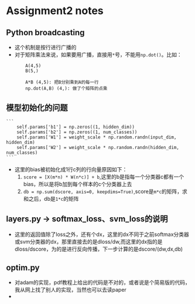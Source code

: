 # Assignment2 notes

## Python broadcasting

- 这个机制是按行进行广播的
- 对于矩阵乘法来说，如果要用广播，直接用`*`号，不能用`np.dot()`。比如：
    ```
        A(4,5)
        B(5,)

        A*B (4,5): 把B分别乘到A的每一行
        np.dot(A,B) (4,): 做了个矩阵的点乘
    ```

## 模型初始化的问题

	```
		self.params['b1'] = np.zeros((1, hidden_dim))
		self.params['b2'] = np.zeros((1, num_classes))
		self.params['W1'] = weight_scale * np.random.randn(input_dim, hidden_dim)
		self.params['W2'] = weight_scale * np.random.randn(hidden_dim, num_classes)
	```
- 这里的bias被初始化成1行c列的行向量原因如下：
	1. `score = [X(m*n) * W(n*c)] + b`,这里的b是指每一个分类器c都有一个bias，所以是将b加到每个样本的c个分类器上去
	2. `db = np.sum(dscore, axis=0, keepdims=True)`,score是`m*c`的矩阵，求和之后，db是`1*c`的矩阵

## layers.py -> softmax_loss、svm_loss的说明

- 这里的返回值除了loss之外，还有个dx，这里的dx不同于之前softmax分类器或svm分类器的dx，那里直接去的是dloss/dw,而这里的dx指的是dloss/dscore，为的是进行反向传播，下一步计算的是dscore/(dw,dx,db)

## optim.py

- 对adam的实现，pdf教程上给出的代码是不对的，或者说是个简易版的代码，我从网上找了别人的实现，当然也可以去读paper
- 
